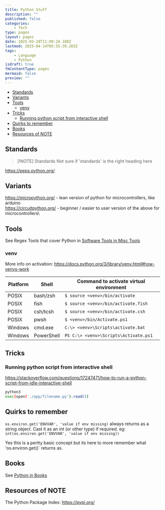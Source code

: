 ```yaml
---
title: Python Stuff
description: ""
published: false
categories:
    - Tech
type: pages
layout: pages
date: 2025-03-28T11:09:24.108Z
lastmod: 2025-04-14T05:55:39.265Z
tags:
    - Language
    - Python
isdraft: true
fmContentType: pages
mermaid: false
preview: ""
---
```


<!--- cSpell:disable --->
* [Standards](#standards)
* [Variants](#variants)
* [Tools](#tools)
  * [venv](#venv)
* [Tricks](#tricks)
  * [Running python script from interactive shell](#running-python-script-from-interactive-shell)
* [Quirks to remember](#quirks-to-remember)
* [Books](#books)
* [Resources of NOTE](#resources-of-note)
<!--- cSpell:enable --->

## Standards

> [!NOTE] Standards
> Not sure if 'standards' is the right heading here

<https://peps.python.org/>

## Variants

<https://micropython.org/> - lean version of python for microcontrollers, like arduino\
<https://circuitpython.org/> - beginner / easier to user version of the above for microcontrollers\

## Tools

See Regex Tools that cover Python in [Software Tools in Misc Tools](misc-tools.md#software-tools)

### venv

More info on activation: <https://docs.python.org/3/library/venv.html#how-venvs-work>

| Platform | Shell       | Command to activate virtual environment                               |
|----------|-------------|------------------------------------------------------------------------|
| POSIX    | bash/zsh    | `$ source <venv>/bin/activate`                                         |
| POSIX    | fish        | `$ source <venv>/bin/activate.fish`                                    |
| POSIX    | csh/tcsh    | `$ source <venv>/bin/activate.csh`                                     |
| POSIX    | pwsh        | `$ <venv>/bin/Activate.ps1`                                            |
| Windows  | cmd.exe     | `C:\> <venv>\Scripts\activate.bat`                                     |
| Windows  | PowerShell  | `PS C:\> <venv>\Scripts\Activate.ps1`                                  |

## Tricks

### Running python script from interactive shell

<https://stackoverflow.com/questions/17247471/how-to-run-a-python-script-from-idle-interactive-shell>

```bash
python3
exec(open('./app/filename.py').read())
```

## Quirks to remember

`os.environ.get('ENVVAR', 'value if env missing)` always returns as a string object. Cast it as an int (or other type) if required. eg: `int(os.environ.get('ENVVAR', 'value if env missing))`

Yes this is a pertty basic concept but its here to more remember what 'os.environ.get()` returns as.

## Books

See [Python in Books](books.md#python)

## Resources of NOTE

The Python Package Index: <https://pypi.org/>
